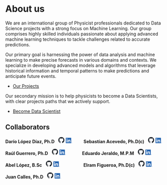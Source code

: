 <!-- ---
layout: default
--- -->

<!-- Comentarios -->


<!-- Text can be **bold**, _italic_, or ~~strikethrough~~. -->
<!-- [Link to another page](./another-page.html). -->
<!-- There should be whitespace between paragraphs. -->

<!-- # Header 1 -->
<!-- ## Header 2 -->

<!-- 
     > This is a blockquote following a header.
     >
     > When something is important enough, you do it even if the odds are not in your favor.
-->

<!--  #### Header 4 

  *   This is an unordered list following a header.
  *   This is an unordered list following a header.
  *   This is an unordered list following a header.

  ##### Header 5

  1.  This is an ordered list following a header.
  2.  This is an ordered list following a header.
  3.  This is an ordered list following a header.

  ###### Header 6

| head1        | head two          | three |
|:-------------|:------------------|:------|
| ok           | good swedish fish | nice  |
| out of stock | good and plenty   | nice  |
| ok           | good `oreos`      | hmm   |
| ok           | good `zoute` drop | yumm  |

  ### There's a horizontal rule below this.

  * * *

  ### Here is an unordered list:

  *   Item foo
  *   Item bar
  *   Item baz
  *   Item zip

  ### And an ordered list:

  1.  Item one
  1.  Item two
  1.  Item three
  1.  Item four

  ### And a nested list:

- level 1 item
  - level 2 item
  - level 2 item
    - level 3 item
    - level 3 item
- level 1 item
  - level 2 item
  - level 2 item
  - level 2 item
- level 1 item
  - level 2 item
  - level 2 item
- level 1 item

### Small image

![Octocat](https://github.githubassets.com/images/icons/emoji/octocat.png)

### Large image

![Branching](https://guides.github.com/activities/hello-world/branching.png)


### Definition lists can be used with HTML syntax.

<dl>
<dt>Name</dt>
<dd>Godzilla</dd>
<dt>Born</dt>
<dd>1952</dd>
<dt>Birthplace</dt>
<dd>Japan</dd>
<dt>Color</dt>
<dd>Green</dd>
</dl>

```
Long, single-line code blocks should not wrap. They should horizontally scroll if they are too long. This line should be long enough to demonstrate this.
```

```
The final element.
```
--> 

# About us

We are an international group of Physicist professionals dedicated to Data Science projects with a strong focus on Machine Learning. Our group comprises highly skilled individuals passionate about applying advanced machine learning techniques to tackle challenges related to accurate predictions.

Our primary goal is harnessing the power of data analysis and machine learning to make precise forecasts in various domains and contexts. We specialize in developing advanced models and algorithms that leverage historical information and temporal patterns to make predictions and anticipate future events.
* [Our Projects](https://phydata.github.io/projects)  

Our secondary mission is to help physicists to become a Data Scientists, with clear projects paths that we actively support.          
* [Become Data Scientist](https://phydata.github.io/become)

## Collaborators

**Darío López Díaz, Ph.D** &nbsp; [<img src="github-mark.png" alt="drawing" width="20"/>](https://dariolopezd.github.io/) [<img src="LinkLOGO.png" alt="drawing" width="20"/>](https://www.linkedin.com/in/dar%C3%ADo-l%C3%B3pez-d%C3%ADaz-6b646837/) &nbsp; &nbsp; &nbsp; &nbsp; **Sebastían Acevedo, Ph.D(c)** &nbsp; [<img src="github-mark.png" alt="drawing" width="20"/>](https://github.com/sebastianacevedoespinoza) [<img src="LinkLOGO.png" alt="drawing" width="20"/>](https://www.linkedin.com/in/sebasti%C3%A1n-acevedo-espinoza-611b52282/)
  
**Raúl Guerrero, Ph.D** &nbsp; [<img src="github-mark.png" alt="drawing" width="20"/>]() [<img src="LinkLOGO.png" alt="drawing" width="20"/>](https://www.linkedin.com/in/raul-guerrero-science/) &nbsp; &nbsp; &nbsp; &nbsp; &nbsp; &nbsp;  **Eduardo Jeraldo, M.P.M** &nbsp; [<img src="github-mark.png" alt="drawing" width="20"/>](https://github.com/Lanzet) [<img src="LinkLOGO.png" alt="drawing" width="20"/>](https://www.linkedin.com/in/ejeraldo/)

**Abel López, B.Sc** &nbsp; [<img src="github-mark.png" alt="drawing" width="20"/>](https://github.com/eibel) [<img src="LinkLOGO.png" alt="drawing" width="20"/>](https://www.linkedin.com/) &nbsp; &nbsp; &nbsp; &nbsp; &nbsp; &nbsp; &nbsp; &nbsp; &nbsp; **Elram Figueroa, Ph.D(c)** &nbsp; [<img src="github-mark.png" alt="drawing" width="20"/>]() [<img src="LinkLOGO.png" alt="drawing" width="20"/>](https://www.linkedin.com/in/elram-figueroa-b4847774/)
  
**Juan Calles, Ph.D** &nbsp; [<img src="github-mark.png" alt="drawing" width="20"/>](https://github.com/jcallesh) [<img src="LinkLOGO.png" alt="drawing" width="20"/>](https://www.linkedin.com/in/juan-calles-95590710a/) 


